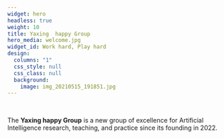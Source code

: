 ```yaml
---
widget: hero
headless: true
weight: 10
title: Yaxing  happy Group
hero_media: welcome.jpg
widget_id: Work hard, Play hard
design:
  columns: "1"
  css_style: null
  css_class: null
  background:
    image: img_20210515_191851.jpg
---
```

<br>

The **Yaxing happy Group** is a new group of excellence for Artificial Intelligence research, teaching, and practice since its founding in 2022.
